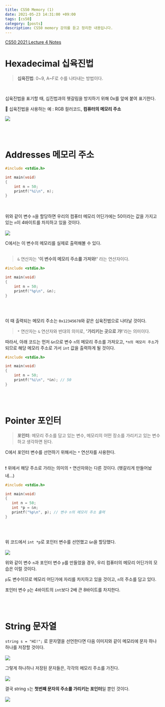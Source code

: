 ```yaml
---
title: CS50 Memory (1)
date: 2021-05-23 14:31:00 +09:00
tags: [cs50]
category: [posts]
description: CS50 memory 강의를 듣고 정리한 내용입니다.
---
```


[CS50 2021 Lecture 4 Notes](https://cs50.harvard.edu/x/2021/notes/4/)

# Hexadecimal 십육진법

> **십육진법**: 0~9, A~F로 수를 나타내는 방법이다.

<br>

십육진법을 표기할 때, 십진법과의 헷갈림을 방지하기 위해 0x를 앞에 붙여 표기한다.

📢 십육진법을 사용하는 예 : RGB 컬러코드, **컴퓨터의 메모리 주소** <br>

![](https://images.velog.io/images/graphicnovel/post/70abd9d2-ad2f-4d9d-b7c0-1a67a96e0af1/image.png)

<br><br>

# Addresses 메모리 주소

```c
#include <stdio.h>

int main(void)
{
    int n = 50;
    printf("%i\n", n);
}
```

<br><br>
위와 같이 변수 `n`을 할당하면 우리의 컴퓨터 메모리 어딘가에는 50이라는 값을 가지고 있는 `n`이 4바이트를 차지하고 있을 것이다.<br><br>![](https://images.velog.io/images/graphicnovel/post/fb96542f-998d-4571-88d0-b4ce78d19567/image.png)

C에서는 이 변수의 메모리를 실제로 출력해볼 수 있다.<br><br>

> `&` 연산자는 **'이 변수의 메모리 주소를 가져와!'** 라는 연산자이다.

```c
#include <stdio.h>

int main(void)
{
    int n = 50;
    printf("%p\n", &n);
}
```

<br><br>

이 때 출력되는 메모리 주소는 `0x12345678`와 같은 십육진법으로 나타날 것이다.

> `*` 연산자는 `&` 연산자와 반대의 의미로, **'가리키는 곳으로 가!**'라는 의미이다.

따라서, 아래 코드는 먼저 `&n`으로 변수 `n`의 메모리 주소를 가져오고, `*n의 메모리 주소`가 되므로 해당 메모리 주소로 가서 `int` 값을 출력하게 될 것이다.

```c
#include <stdio.h>

int main(void)
{
    int n = 50;
    printf("%i\n", *&n); // 50
}
```

<br><br>

# Pointer 포인터

> **포인터**: 메모리 주소를 담고 있는 변수, 메모리의 어떤 장소를 가리키고 있는 변수하고 생각하면 된다.

C에서 포인터 변수를 선언하기 위해서는 `*` 연산자를 사용한다.<br><br>

❗ 위에서 해당 주소로 가라는 의미의 `*` 연산자와는 다른 것이다. (헷갈리게 만들어놨네...)

```c
#include <stdio.h>

int main(void)
{
   int n = 50;
   int *p = &n;
   printf("%p\n", p); // 변수 n의 메모리 주소 출력
}
```

<br><br>

위 코드에서 `int *p`로 포인터 변수를 선언했고 `&n`을 할당했다. <br><br>![](https://images.velog.io/images/graphicnovel/post/233223f2-885a-4614-995a-1b2a544d7584/image.png)

위와 같이 변수 `n`과 포인터 변수 `p`를 만들었을 경우, 우리 컴퓨터의 메모리 어딘가의 모습은 이럴 것이다.

`p`도 변수이므로 메모리 어딘가에 자리를 차지하고 있을 것이고, `n`의 주소를 담고 있다.

포인터 변수 `p`는 4바이트의 `int`보다 2배 큰 8바이트를 차지한다.

<br><br>

# String 문자열

`string s = "HI!";` 로 문자열을 선언한다면 다음 이미지와 같이 메모리에 문자 하나하나를 저장할 것이다.<br><br>
![](https://images.velog.io/images/graphicnovel/post/2ddc1ff2-bd36-40cd-aff3-a94183eaf186/image.png)

그렇게 하나하나 저장된 문자들은, 각각의 메모리 주소를 가진다.<br><br>
![](https://images.velog.io/images/graphicnovel/post/eb4ff471-adb8-4002-8344-6e33a402d6d8/image.png)

결국 string `s`는 **첫번째 문자의 주소를 가리키는 포인터**일 뿐인 것이다.<br><br>
![](https://images.velog.io/images/graphicnovel/post/2098d28f-5247-4a72-bc68-1f0af77c913e/image.png)
